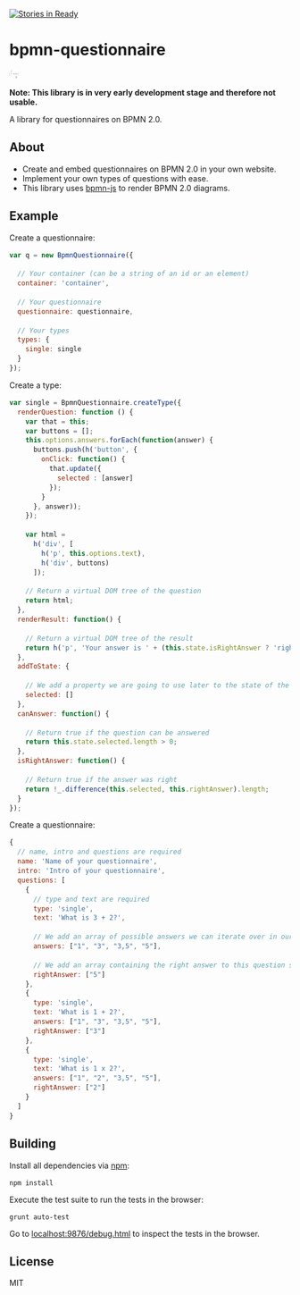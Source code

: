 [![Stories in Ready](https://badge.waffle.io/PHILIPPFROMME/bpmn-questionnaire.png?label=ready&title=Ready)](https://waffle.io/PHILIPPFROMME/bpmn-questionnaire)
# bpmn-questionnaire

<img style="height: 15px" src="/resources/img/logo.png">

__Note: This library is in very early development stage and therefore not usable.__

A library for questionnaires on BPMN 2.0.

## About

* Create and embed questionnaires on BPMN 2.0 in your own website. 
* Implement your own types of questions with ease.
* This library uses [bpmn-js](https://github.com/bpmn-io/bpmn-js) to render BPMN 2.0 diagrams. 


## Example

Create a questionnaire:

```javascript
var q = new BpmnQuestionnaire({

  // Your container (can be a string of an id or an element)
  container: 'container',

  // Your questionnaire
  questionnaire: questionnaire,
  
  // Your types
  types: {
    single: single
  }
});
```

Create a type:

```javascript
var single = BpmnQuestionnaire.createType({
  renderQuestion: function () {
    var that = this;
    var buttons = [];
    this.options.answers.forEach(function(answer) {
      buttons.push(h('button', {
        onClick: function() {
          that.update({
            selected : [answer]
          });
        }
      }, answer));
    });
    
    var html = 
      h('div', [
        h('p', this.options.text),
        h('div', buttons)
      ]);
  
    // Return a virtual DOM tree of the question
    return html;
  },
  renderResult: function() {
  
    // Return a virtual DOM tree of the result
    return h('p', 'Your answer is ' + (this.state.isRightAnswer ? 'right' : 'wrong') + '!');
  },
  addToState: {
  
    // We add a property we are going to use later to the state of the question
    selected: []
  },
  canAnswer: function() {
  
    // Return true if the question can be answered
    return this.state.selected.length > 0;
  },
  isRightAnswer: function() {
  
    // Return true if the answer was right
    return !_.difference(this.selected, this.rightAnswer).length;
  }
});
```

Create a questionnaire:

```javascript
{
  // name, intro and questions are required
  name: 'Name of your questionnaire',
  intro: 'Intro of your questionnaire',
  questions: [
    {
      // type and text are required
      type: 'single',
      text: 'What is 3 + 2?',
      
      // We add an array of possible answers we can iterate over in our renderQuestion function
      answers: ["1", "3", "3,5", "5"],
      
      // We add an array containing the right answer to this question so we can validate the answer
      rightAnswer: ["5"] 
    },
    {
      type: 'single',
      text: 'What is 1 + 2?',
      answers: ["1", "3", "3,5", "5"],
      rightAnswer: ["3"]
    },
    {
      type: 'single',
      text: 'What is 1 x 2?',
      answers: ["1", "2", "3,5", "5"],
      rightAnswer: ["2"]
    }
  ]
}
```

## Building

Install all dependencies via [npm](https://npmjs.org):

```
npm install
```

Execute the test suite to run the tests in the browser:

```
grunt auto-test
```

Go to [localhost:9876/debug.html](http://localhost:9876/debug.html) to inspect the tests in the browser.

## License

MIT
